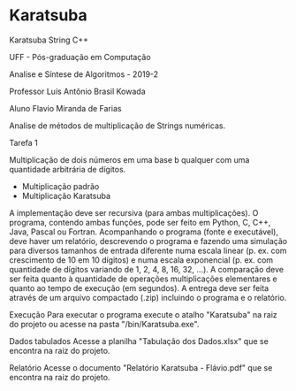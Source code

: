 # Karatsuba
 Karatsuba String C++

UFF - Pós-graduação em Computação

Analise e Síntese de Algoritmos - 2019-2

Professor Luís Antônio Brasil Kowada

Aluno Flavio Miranda de Farias

Analise de métodos de multiplicação de Strings numéricas.

Tarefa 1

Multiplicação de dois números em uma base b qualquer com uma quantidade arbitrária de dígitos.
- Multiplicação padrão
- Multiplicação Karatsuba

A implementação deve ser recursiva (para ambas multiplicações).
O programa, contendo ambas funções, pode ser feito em Python, C, C++, Java, Pascal ou Fortran.
Acompanhando o programa (fonte e executável), deve haver um relatório, descrevendo o programa e fazendo uma simulação para diversos tamanhos de entrada diferente numa escala linear (p. ex. com crescimento de 10 em 10 dígitos) e numa escala exponencial (p. ex. com quantidade de dígitos variando de 1, 2, 4, 8, 16, 32, ...). A comparação deve ser feita quanto à quantidade de operações multiplicações elementares e quanto ao tempo de execução (em segundos).
A entrega deve ser feita através de um arquivo compactado (.zip) incluindo o programa e o relatório.

Execução
Para executar o programa execute o atalho "Karatsuba" na raiz do projeto ou acesse na pasta "/bin/Karatsuba.exe".

Dados tabulados
Acesse a planilha "Tabulação dos Dados.xlsx" que se encontra na raiz do projeto.

Relatório
Acesse o documento "Relatório Karatsuba - Flávio.pdf" que se encontra na raiz do projeto.
